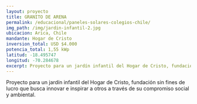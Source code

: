 ```yaml
---
layout: proyecto
title: GRANITO DE ARENA
permalink: /educacional/paneles-solares-colegios-chile/
img_path: /img/jardin-infantil-2.jpg
ubicacion: Arica, Chile
mandante: Hogar de Cristo
inversion_total: USD $4.000
potencia_total: 1,55 kWp
latitud: -18.495747
longitud: -70.284678
excerpt: Proyecto para un jardín infantil del Hogar de Cristo, fundación sin fines de lucro que busca innovar e inspirar a otros a través de su compromiso social y ambiental.
---
```


Proyecto para un jardín infantil del Hogar de Cristo, fundación sin fines de lucro que busca innovar e inspirar a otros a través de su compromiso social y ambiental.
